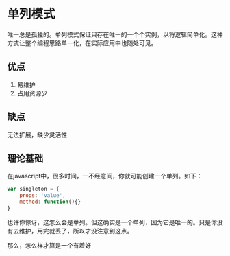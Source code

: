 # 单列模式
唯一总是孤独的。单列模式保证只存在唯一的一个个实例，以将逻辑简单化。这种方式让整个编程思路单一化，在实际应用中也随处可见。

## 优点
1. 易维护
2. 占用资源少

## 缺点
无法扩展，缺少灵活性

## 理论基础
在javascript中，很多时间，一不经意间，你就可能创建一个单列。如下：
``` javascript
var singleton = {
    props: 'value',
    method: function(){}
}
```
也许你惊讶，这怎么会是单列。但这确实是一个单列，因为它是唯一的。只是你没有去维护，用完就丢了，所以才没注意到这点。

那么，怎么样才算是一个有着好
